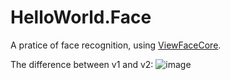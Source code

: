 # HelloWorld.Face
A pratice of face recognition, using [ViewFaceCore](https://github.com/ViewFaceCore/ViewFaceCore).

The difference between v1 and v2:
![image](https://user-images.githubusercontent.com/111052640/184584470-c81f252b-5178-4173-b0cd-7f35960d59be.png)
